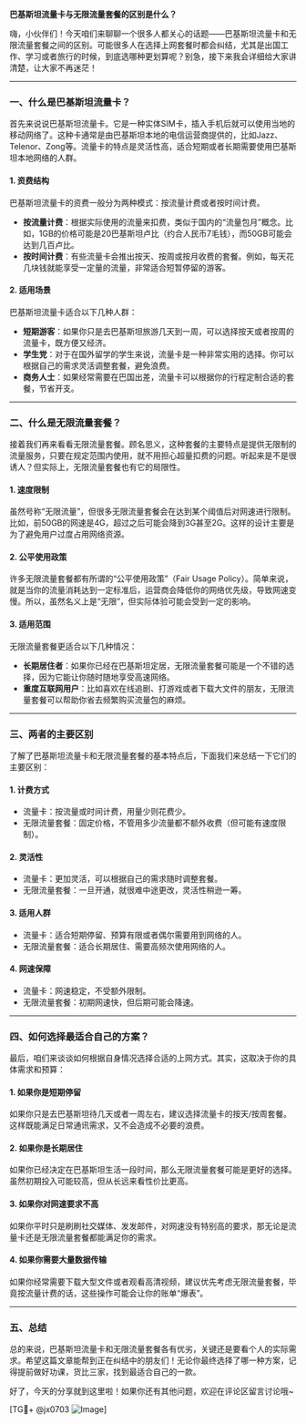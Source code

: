 **巴基斯坦流量卡与无限流量套餐的区别是什么？**

嗨，小伙伴们！今天咱们来聊聊一个很多人都关心的话题——巴基斯坦流量卡和无限流量套餐之间的区别。可能很多人在选择上网套餐时都会纠结，尤其是出国工作、学习或者旅行的时候，到底选哪种更划算呢？别急，接下来我会详细给大家讲清楚，让大家不再迷茫！

---

### 一、什么是巴基斯坦流量卡？

首先来说说巴基斯坦流量卡。它是一种实体SIM卡，插入手机后就可以使用当地的移动网络了。这种卡通常是由巴基斯坦本地的电信运营商提供的，比如Jazz、Telenor、Zong等。流量卡的特点是灵活性高，适合短期或者长期需要使用巴基斯坦本地网络的人群。

#### 1. **资费结构**
巴基斯坦流量卡的资费一般分为两种模式：按流量计费或者按时间计费。
- **按流量计费**：根据实际使用的流量来扣费，类似于国内的“流量包月”概念。比如，1GB的价格可能是20巴基斯坦卢比（约合人民币7毛钱），而50GB可能会达到几百卢比。
- **按时间计费**：有些流量卡会推出按天、按周或按月收费的套餐。例如，每天花几块钱就能享受一定量的流量，非常适合短暂停留的游客。

#### 2. **适用场景**
巴基斯坦流量卡适合以下几种人群：
- **短期游客**：如果你只是去巴基斯坦旅游几天到一周，可以选择按天或者按周的流量卡，既方便又经济。
- **学生党**：对于在国外留学的学生来说，流量卡是一种非常实用的选择。你可以根据自己的需求灵活调整套餐，避免浪费。
- **商务人士**：如果经常需要在巴国出差，流量卡可以根据你的行程定制合适的套餐，节省开支。

---

### 二、什么是无限流量套餐？

接着我们再来看看无限流量套餐。顾名思义，这种套餐的主要特点是提供无限制的流量服务，只要在规定范围内使用，就不用担心超量扣费的问题。听起来是不是很诱人？但实际上，无限流量套餐也有它的局限性。

#### 1. **速度限制**
虽然号称“无限流量”，但很多无限流量套餐会在达到某个阈值后对网速进行限制。比如，前50GB的网速是4G，超过之后可能会降到3G甚至2G。这样的设计主要是为了避免用户过度占用网络资源。

#### 2. **公平使用政策**
许多无限流量套餐都有所谓的“公平使用政策”（Fair Usage Policy）。简单来说，就是当你的流量消耗达到一定标准后，运营商会降低你的网络优先级，导致网速变慢。所以，虽然名义上是“无限”，但实际体验可能会受到一定的影响。

#### 3. **适用范围**
无限流量套餐更适合以下几种情况：
- **长期居住者**：如果你已经在巴基斯坦定居，无限流量套餐可能是一个不错的选择，因为它能让你随时随地享受高速网络。
- **重度互联网用户**：比如喜欢在线追剧、打游戏或者下载大文件的朋友，无限流量套餐可以帮助你省去频繁购买流量包的麻烦。

---

### 三、两者的主要区别

了解了巴基斯坦流量卡和无限流量套餐的基本特点后，下面我们来总结一下它们的主要区别：

#### 1. **计费方式**
- 流量卡：按流量或时间计费，用量少则花费少。
- 无限流量套餐：固定价格，不管用多少流量都不额外收费（但可能有速度限制）。

#### 2. **灵活性**
- 流量卡：更加灵活，可以根据自己的需求随时调整套餐。
- 无限流量套餐：一旦开通，就很难中途更改，灵活性稍逊一筹。

#### 3. **适用人群**
- 流量卡：适合短期停留、预算有限或者偶尔需要用到网络的人。
- 无限流量套餐：适合长期居住、需要高频次使用网络的人。

#### 4. **网速保障**
- 流量卡：网速稳定，不受额外限制。
- 无限流量套餐：初期网速快，但后期可能会降速。

---

### 四、如何选择最适合自己的方案？

最后，咱们来谈谈如何根据自身情况选择合适的上网方式。其实，这取决于你的具体需求和预算：

#### 1. 如果你是短期停留
如果你只是去巴基斯坦待几天或者一周左右，建议选择流量卡的按天/按周套餐。这样既能满足日常通讯需求，又不会造成不必要的浪费。

#### 2. 如果你是长期居住
如果你已经决定在巴基斯坦生活一段时间，那么无限流量套餐可能是更好的选择。虽然初期投入可能较高，但从长远来看性价比更高。

#### 3. 如果你对网速要求不高
如果你平时只是刷刷社交媒体、发发邮件，对网速没有特别高的要求，那无论是流量卡还是无限流量套餐都能满足你的需求。

#### 4. 如果你需要大量数据传输
如果你经常需要下载大型文件或者观看高清视频，建议优先考虑无限流量套餐，毕竟按流量计费的话，这些操作可能会让你的账单“爆表”。

---

### 五、总结

总的来说，巴基斯坦流量卡和无限流量套餐各有优劣，关键还是要看个人的实际需求。希望这篇文章能帮到正在纠结中的朋友们！无论你最终选择了哪一种方案，记得提前做好功课，货比三家，找到最适合自己的一款。

好了，今天的分享就到这里啦！如果你还有其他问题，欢迎在评论区留言讨论哦~ 

[TG💪+ @jx0703 ![Image](https://github.com/user-attachments/assets/dbca1d08-cadb-493c-b0ec-ad6f7a83f270)]